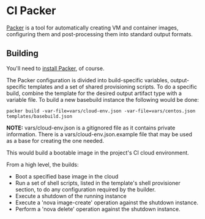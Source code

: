 # CI Packer

[Packer][1] is a tool for automatically creating VM and container images,
configuring them and post-processing them into standard output formats.

## Building

You'll need to [install Packer][2], of course.

The Packer configuration is divided into build-specific variables,
output-specific templates and a set of shared provisioning scripts. To do a
specific build, combine the template for the desired output artifact type with
a variable file. To build a new basebuild instance the following would be done:

```
packer build -var-file=vars/cloud-env.json -var-file=vars/centos.json templates/basebuild.json
```

**NOTE:** vars/cloud-env.json is a gitignored file as it contains private
information. There is a vars/cloud-env.json.example file that may be used as a
base for creating the one needed.

This would build a bootable image in the project's CI cloud environment.

From a high level, the builds:

-   Boot a specified base image in the cloud
-   Run a set of shell scripts, listed in the template's shell provisioner
    section, to do any configuration required by the builder.
-   Execute a shutdown of the running instance
-   Execute a 'nova image-create' operation against the shutdown instance.
-   Perform a 'nova delete' operation against the shutdown instance.

[1]: https://www.packer.io/
[2]: https://www.packer.io/intro/getting-started/install.html
